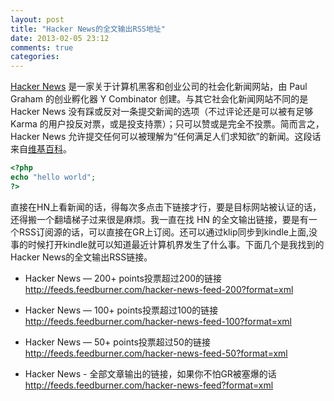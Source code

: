 ```yaml
---
layout: post
title: "Hacker News的全文输出RSS地址"
date: 2013-02-05 23:12
comments: true
categories: 
---
```

[Hacker News](http://news.ycombinator.com/) 是一家关于计算机黑客和创业公司的社会化新闻网站，由 Paul Graham 的创业孵化器 Y Combinator 创建。与其它社会化新闻网站不同的是 Hacker News 没有踩或反对一条提交新闻的选项（不过评论还是可以被有足够 Karma 的用户投反对票，或是投支持票）；只可以赞或是完全不投票。简而言之，Hacker News 允许提交任何可以被理解为“任何满足人们求知欲”的新闻。这段话来自[维基百科][hacker news]。

```php hello world
<?php
echo "hello world";
?>
```

直接在HN上看新闻的话，得每次多点击下链接才行，要是目标网站被认证的话，还得搬一个翻墙梯子过来很是麻烦。我一直在找 HN 的全文输出链接，要是有一个RSS订阅源的话，可以直接在GR上订阅。还可以通过klip同步到kindle上面,没事的时候打开kindle就可以知道最近计算机界发生了什么事。下面几个是我找到的Hacker News的全文输出RSS链接。

* Hacker News — 200+ points投票超过200的链接   
<http://feeds.feedburner.com/hacker-news-feed-200?format=xml>

* Hacker News — 100+ points投票超过100的链接   
<http://feeds.feedburner.com/hacker-news-feed-100?format=xml>

* Hacker News — 50+ points投票超过50的链接   
<http://feeds.feedburner.com/hacker-news-feed-50?format=xml>

* Hacker News - 全部文章输出的链接，如果你不怕GR被塞爆的话  
<http://feeds.feedburner.com/hacker-news-feed?format=xml>

[hacker news]: http://zh.wikipedia.org/wiki/Hacker_News "Hacker News的维基百科"